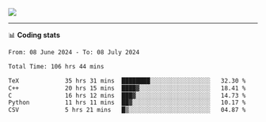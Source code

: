 <picture>
  <source
  srcset="https://github-readme-stats.vercel.app/api?username=sant0s12&show_icons=true&theme=dark"
  media="(prefers-color-scheme: dark)"
  />
  <source
  srcset="https://github-readme-stats.vercel.app/api?username=sant0s12&show_icons=true"
  media="(prefers-color-scheme: light)"
  />
  <img src="https://github-readme-stats.vercel.app/api?username=sant0s12&show_icons=true" />
</picture>

---

📊 **Coding stats**

<!--START_SECTION:waka-->

```txt
From: 08 June 2024 - To: 08 July 2024

Total Time: 106 hrs 44 mins

TeX             35 hrs 31 mins  ████████░░░░░░░░░░░░░░░░░   32.30 %
C++             20 hrs 15 mins  ████▓░░░░░░░░░░░░░░░░░░░░   18.41 %
C               16 hrs 12 mins  ███▓░░░░░░░░░░░░░░░░░░░░░   14.73 %
Python          11 hrs 11 mins  ██▓░░░░░░░░░░░░░░░░░░░░░░   10.17 %
CSV             5 hrs 21 mins   █▒░░░░░░░░░░░░░░░░░░░░░░░   04.87 %
```

<!--END_SECTION:waka-->
